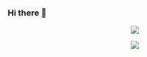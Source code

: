 ### Hi there 👋
<p align="center">
<picture>
<source 
  srcset="https://github-readme-stats.vercel.app/api?username=dariusdinu&show_icons=true&theme=gruvbox"
  media="(prefers-color-scheme: dark)"
/>
<source
  srcset="https://github-readme-stats.vercel.app/api?username=dariusdinu&show_icons=true"
  media="(prefers-color-scheme: light), (prefers-color-scheme: no-preference)"
/>
<img src="https://github-readme-stats.vercel.app/api?username=dariusdinu&show_icons=true" />
</picture>
</p>

<p align="center">
<picture>
<source 
  srcset="https://github-readme-stats.vercel.app/api/top-langs/?username=dariusdinu&layout=compact&theme=gruvbox"
/>
<source
  srcset="https://github-readme-stats.vercel.app/api/top-langs/?username=dariusdinu&layout=compact&theme=gruvbox"
/>
<img src="https://github-readme-stats.vercel.app/api/top-langs/?username=dariusdinu&layout=compact&theme=gruvbox" />
</picture>
</p>
<!--
**dariusdinu/dariusdinu** is a ✨ _special_ ✨ repository because its `README.md` (this file) appears on your GitHub profile.
<div align="center">![Anurag's GitHub stats](https://github-readme-stats.vercel.app/api?username=dariusdinu&show_icons=true&theme=gruvbox)</div>
<div align="center"> [![Top Langs]()](https://github.com/anuraghazra/github-readme-stats)</div>
Here are some ideas to get you started:

- 🔭 I’m currently working on ...
- 🌱 I’m currently learning ...
- 👯 I’m looking to collaborate on ...
- 🤔 I’m looking for help with ...
- 💬 Ask me about ...
- 📫 How to reach me: ...
- 😄 Pronouns: ...
- ⚡ Fun fact: ...
-->
